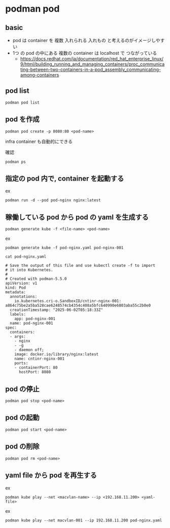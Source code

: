 
# podman pod


## basic

- pod は container を 複数 入れられる 入れもの と考えるのがイメージしやすい
- 1つ の pod の中にある 複数の container は localhost で つながっている
  - https://docs.redhat.com/ja/documentation/red_hat_enterprise_linux/9/html/building_running_and_managing_containers/proc_communicating-between-two-containers-in-a-pod_assembly_communicating-among-containers


## pod list

```
podman pod list
```


## pod を作成

```
podman pod create -p 8080:80 <pod-name>
```

infra container も自動的にできる

確認

```
podman ps
```


## 指定の pod 内で, container を起動する

ex

```
podman run -d --pod pod-nginx nginx:latest
```


## 稼働している pod から pod の yaml を生成する

```
podman generate kube -f <file-name> <pod-name>
```

ex

```
podman generate kube -f pod-nginx.yaml pod-nginx-001
```

```
cat pod-nginx.yaml
```

```
# Save the output of this file and use kubectl create -f to import
# it into Kubernetes.
#
# Created with podman-5.5.0
apiVersion: v1
kind: Pod
metadata:
  annotations:
    io.kubernetes.cri-o.SandboxID/cntinr-nginx-001: a864c75be2a5ba528cae6248574cb4354c408a5bfc640990e6803aba55c2b0e0
  creationTimestamp: "2025-06-02T05:18:33Z"
  labels:
    app: pod-nginx-001
  name: pod-nginx-001
spec:
  containers:
  - args:
    - nginx
    - -g
    - daemon off;
    image: docker.io/library/nginx:latest
    name: cntinr-nginx-001
    ports:
    - containerPort: 80
      hostPort: 8080
```


## pod の停止

```
podman pod stop <pod-name>
```


## pod の起動

```
podman pod start <pod-name>
```


## pod の削除

```
podman pod rm <pod-name>
```


## yaml file から pod を再生する

ex

```
podman kube play --net <macvlan-name> --ip <192.168.11.200> <yaml-file>
```

ex

```
podman kube play --net macvlan-001 --ip 192.168.11.200 pod-nginx.yaml
```


